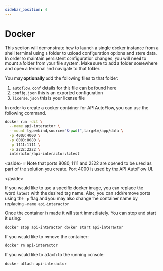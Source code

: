 ```yaml
---
sidebar_position: 4
---
```

# Docker

This section will demonstrate how to launch a single docker instance from a shell terminal using a folder to upload configuration options and store data. In order to maintain persistent configuration changes, you will need to mount a folder from your file system. Make sure to add a folder somewhere and open a terminal and navigate to that folder.

You may **optionally** add the following files to that folder:

1. `autoflow.conf` details for this file can be found [here](https://github.com/pulzze/api-interactor/wiki/API-AutoFlow-System-Variables)
2. `config.json` this is an exported configuration
3. `license.json` this is your license file

In order to create a docker container for API AutoFlow, you can use the following command.

```bash
docker run -dit \
  --name api-interactor \
  --mount type=bind,source="$(pwd)",target=/app/data \
  -p 4000:4000 \
  -p 8080:8080 \
  -p 1111:1111 \
  -p 2222:2222 \
  interactor/api-interactor:latest
```

&lt;aside&gt;
💡 Note that ports 8080, 1111 and 2222 are opened to be used as part of the solution you create.
Port 4000 is used by the API AutoFlow UI.

&lt;/aside&gt;

If you would like to use a specific docker image, you can replace the word `latest` with the desired tag name. Also, you can add/remove ports using the `-p` flag and you may also change the container name by replacing `-name api-interactor`

Once the container is made it will start immediately. You can stop and start it using:

`docker stop api-interactor
docker start api-interactor`

If you would like to remove the container:

`docker rm api-interactor`

If you would like to attach to the running console:

`docker attach api-interactor`